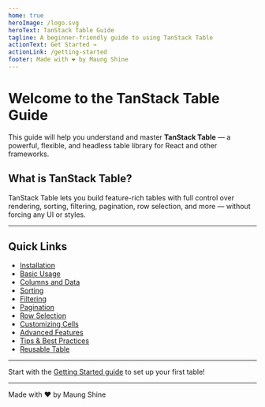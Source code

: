 ```yaml
---
home: true
heroImage: /logo.svg
heroText: TanStack Table Guide
tagline: A beginner-friendly guide to using TanStack Table
actionText: Get Started →
actionLink: /getting-started
footer: Made with ❤️ by Maung Shine
---
```


# Welcome to the TanStack Table Guide

This guide will help you understand and master **TanStack Table** — a powerful, flexible, and headless table library for React and other frameworks.

## What is TanStack Table?

TanStack Table lets you build feature-rich tables with full control over rendering, sorting, filtering, pagination, row selection, and more — without forcing any UI or styles.

---

## Quick Links

- [Installation](getting-started.md#installation)  
- [Basic Usage](basic-usage.md)  
- [Columns and Data](columns-and-data.md)  
- [Sorting](sorting.md)  
- [Filtering](filtering.md)  
- [Pagination](pagination.md)  
- [Row Selection](row-selection.md)  
- [Customizing Cells](custom-cells.md)  
- [Advanced Features](advanced.md)  
- [Tips & Best Practices](tips.md)
- [Reusable Table](reusable.md)

---

Start with the [Getting Started guide](getting-started.md) to set up your first table!

---

Made with ❤️ by Maung Shine

